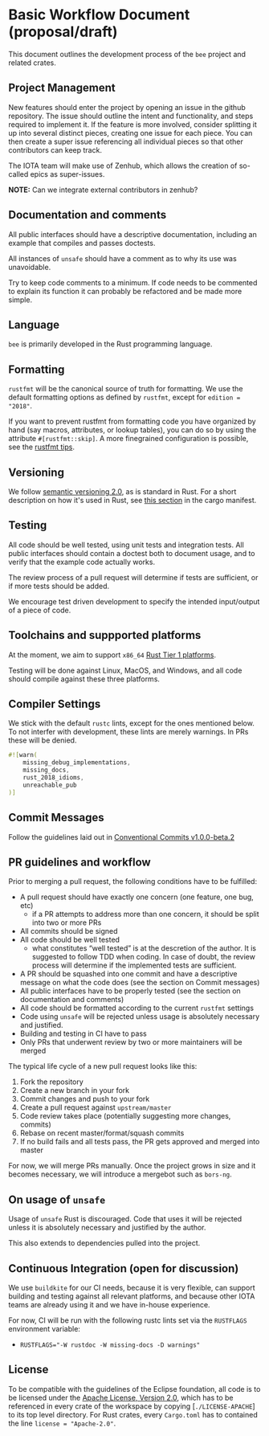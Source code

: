 # Basic Workflow Document (proposal/draft)

This document outlines the development process of the `bee` project and related
crates.

## Project Management

New features should enter the project by opening an issue in the github
repository. The issue should outline the intent and functionality, and steps
required to implement it. If the feature is more involved, consider splitting
it up into several distinct pieces, creating one issue for each piece. You can
then create a super issue referencing all individual pieces so that other
contributors can keep track.

The IOTA team will make use of Zenhub, which allows the creation of so-called
epics as super-issues.

**NOTE:** Can we integrate external contributors in zenhub?

## Documentation and comments

All public interfaces should have a descriptive documentation, including an
example that compiles and passes doctests.

All instances of `unsafe` should have a comment as to why its use was
unavoidable.

Try to keep code comments to a minimum. If code needs to be commented to
explain its function it can probably be refactored and be made more simple.

## Language

`bee` is primarily developed in the Rust programming language.

## Formatting

`rustfmt` will be the canonical source of truth for formatting. We use the
default formatting options as defined by `rustfmt`, except for `edition
= "2018"`.

If you want to prevent rustfmt from formatting code you have organized by hand
(say macros, attributes, or lookup tables), you can do so by using the
attribute `#[rustfmt::skip]`. A more finegrained configuration is possible, see
the [rustfmt tips](https://github.com/rust-lang/rustfmt#tips).

## Versioning

We follow [semantic versioning 2.0](https://semver.org/), as is standard in
Rust. For a short description on how it's used in Rust, see
[this section](https://doc.rust-lang.org/cargo/reference/manifest.html#the-version-field)
in the cargo manifest.

## Testing

All code should be well tested, using unit tests and integration tests. All
public interfaces should contain a doctest both to document usage, and to
verify that the example code actually works.

The review process of a pull request will determine if tests are sufficient, or
if more tests should be added.

We encourage test driven development to specify the intended input/output of
a piece of code. 

## Toolchains and suppported platforms

At the moment, we aim to support `x86_64`
[Rust Tier 1 platforms](https://forge.rust-lang.org/platform-support.html).

Testing will be done against Linux, MacOS, and Windows, and all code should compile
against these three platforms.

## Compiler Settings

We stick with the default `rustc` lints, except for the ones mentioned below.
To not interfer with development, these lints are merely warnings. In PRs these
will be denied. 

```rust
#![warn(
    missing_debug_implementations,
    missing_docs,
    rust_2018_idioms,
    unreachable_pub
)]
```

## Commit Messages

Follow the guidelines laid out in
[Conventional Commits v1.0.0-beta.2](https://www.conventionalcommits.org/en/v1.0.0-beta.2/)

## PR guidelines and workflow

Prior to merging a pull request, the following conditions have to be fulfilled:

+ A pull request should have exactly one concern (one feature, one bug, etc)
    + if a PR attempts to address more than one concern, it should be split
      into two or more PRs 
+ All commits should be signed
+ All code should be well tested
    + what constitutes “well tested” is at the descretion of the author. It is
      suggested to follow TDD when coding. In case of doubt, the review process
      will determine if the implemented tests are sufficient.
+ A PR should be squashed into one commit and have a descriptive message on
  what the code does (see the section on Commit messages)
+ All public interfaces have to be properly tested (see the section on documentation
  and comments)
+ All code should be formatted according to the current `rustfmt` settings
+ Code using `unsafe` will be rejected unless usage is absolutely necessary and
  justified.
+ Building and testing in CI have to pass
+ Only PRs that underwent review by two or more maintainers will be merged

The typical life cycle of a new pull request looks like this:

1. Fork the repository
2. Create a new branch in your fork
3. Commit changes and push to your fork
4. Create a pull request against `upstream/master`
5. Code review takes place (potentially suggesting more changes, commits)
7. Rebase on recent master/format/squash commits
8. If no build fails and all tests pass, the PR gets approved and merged into
   master

For now, we will merge PRs manually. Once the project grows in size and it
becomes necessary, we will introduce a mergebot such as `bors-ng`.

## On usage of `unsafe`

Usage of `unsafe` Rust is discouraged. Code that uses it will be rejected
unless it is absolutely necessary and justified by the author.

This also extends to dependencies pulled into the project.

## Continuous Integration (open for discussion)

We use `buildkite` for our CI needs, because it is very flexible, can support
building and testing against all relevant platforms, and because other IOTA
teams are already using it and we have in-house experience.

For now, CI will be run with the following rustc lints set via the `RUSTFLAGS`
environment variable:

+ `RUSTFLAGS="-W rustdoc -W missing-docs -D warnings"`

## License

To be compatible with the guidelines of the Eclipse foundation, all code is to
be licensed under the
[Apache License, Version 2.0](https://www.apache.org/licenses/LICENSE-2.0),
which has to be referenced in every crate of the workspace by copying
[`./LICENSE-APACHE`] to its top level directory. For Rust crates, every
`Cargo.toml` has to contained the line `license = "Apache-2.0"`.
